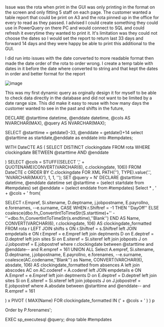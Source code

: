 Issue was the rota when print in the GUI was only printing in the format on the screen and only fitting 5 staff on each page. 
The customer wanted a table report that could be print on A3 and the rota pinned up in the office for every to read as they passed.
I advised I could create something they could use in PowerQuery on there PC and would connect to SQL and could refresh it everytime they wanted to print it. 
It's limitation was they could not choose the dates so I would set the report to return last 33 days and forward 14 days and they were happy be able to print this additional to the GUI.

I did run into issues with the date converted to more readable format then made the date order of the rota to order wrong. I create a temp table with dates in it before the date where 
converted to string and that kept the dates in order and better format for the report

![image](https://github.com/user-attachments/assets/91c9f2ff-f166-478d-8334-f24e59de73f8)


This was my first dynamic query as orginally design it for myself to be able to check data directly in the database and did not want to be limited by a date range size. 
This did make it easy to reuse with how many days the customer wanted to see in the past and shifts in the future,

DECLARE @starttime datetime, @enddate datetime, @cols AS NVARCHAR(MAX), @query AS NVARCHAR(MAX);

SELECT @starttime = getdate()-33, @enddate = getdate()+14
select @starttime as startdate,@enddate as enddate into #tempdates;



WITH DateCTE AS (
    SELECT DISTINCT clockingdate
    FROM rota
    WHERE clockingdate BETWEEN @starttime AND @enddate
    
)
SELECT @cols = STUFF((SELECT ',' + QUOTENAME(CONVERT(VARCHAR(6), c.clockingdate, 106))
                    FROM DateCTE c
					ORDER BY C.clockingdate
                    FOR XML PATH(''), TYPE).value('.', 'NVARCHAR(MAX)'), 1, 1, '');
SET @query = 
  N'
  DECLARE @starttime datetime, @enddate datetime
  set @starttime = (select startdate from #tempdates)
  set @enddate = (select enddate from #tempdates)
  Select * , ' + @cols + ' from(

SELECT 
	r.Empref, 
	Si.sitename,
	D.deptname,
	j.jobpostname,
	E.payrollno,
	e.forenames, 
	--e.surname, 
	CASE 
		WHEN r.Shiftref = -1 THEN ''DayOff''
               ELSE coalesce(dbo.fn_ConvertIntToTimeStr(S.starttime)+'' - ''+dbo.fn_ConvertIntToTimeStr(s.endtime),''Blank'')
          END AS Name,
	CONVERT(VARCHAR(6), r.clockingdate, 106) AS clockingdate_formatted
FROM 
rota r
LEFT JOIN shifts s ON r.Shiftref = s.Shiftref
left JOIN empdetails e ON r.Empref = e.Empref
left join deptments D on E.deptref = D.deptref
left join sites Si on E.siteref = Si.siteref
left join jobposts J on J.jobpostref = E.jobpostref
where r.clockingdate between @starttime and @enddate-- and R.empref = 161
	  UNION ALL
		Select 
		A.empref,
		Si.sitename,
		D.deptname,
		j.jobpostname,
		E.payrollno,
		e.forenames, 
		--e.surname,
		coalesce(AC.codename,''Blank'') as Name,
		CONVERT(VARCHAR(6), absdate, 106) AS clockingdate_formatted
		from absences A
		left join abscodes AC on AC.coderef = A.coderef
		left JOIN empdetails e ON A.Empref = e.Empref
		left join deptments D on E.deptref = D.deptref
		left join sites Si on E.siteref = Si.siteref
		left join jobposts J on J.jobpostref = E.jobpostref
		where A.absdate between @starttime and @enddate-- and R.empref = 161
		
  ) x
  PIVOT 
  (
      MAX(Name)
      FOR clockingdate_formatted IN (' + @cols + ' )
  ) p
  
  Order by P.forenames';
  
EXEC sp_executesql @query;
drop table #tempdates
